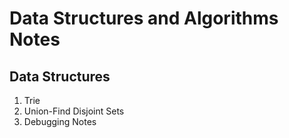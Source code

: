 # Data Structures and Algorithms Notes

## Data Structures

1. Trie
1. Union-Find Disjoint Sets
1. Debugging Notes


